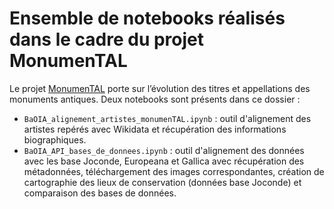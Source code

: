 # Ensemble de notebooks réalisés dans le cadre du projet MonumenTAL

Le projet [MonumenTAL](http://passes-present.eu/fr/monumental-monuments-antiques-et-traitement-automatique-de-la-langue-44335) porte sur l’évolution des titres et appellations des monuments antiques. Deux notebooks sont présents dans ce dossier :

- ```BaOIA_alignement_artistes_monumenTAL.ipynb``` : outil d'alignement des artistes repérés avec Wikidata et récupération des informations biographiques.
- ```BaOIA_API_bases_de_donnees.ipynb``` : outil d'alignement des données avec les base Joconde, Europeana et Gallica avec récupération des métadonnées, téléchargement des images correspondantes, création de cartographie des lieux de conservation (données base Joconde) et comparaison des bases de données.
